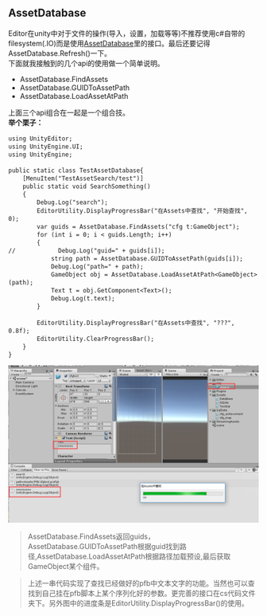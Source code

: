 ## AssetDatabase  
Editor在unity中对于文件的操作(导入，设置，加载等等)不推荐使用c#自带的filesystem(.IO)而是使用[AssetDatabase](https://docs.unity3d.com/ScriptReference/AssetDatabase.html)里的接口。最后还要记得AssetDatabase.Refresh()一下。  
下面就我接触到的几个api的使用做一个简单说明。   
 
* AssetDatabase.FindAssets  
* AssetDatabase.GUIDToAssetPath 
* AssetDatabase.LoadAssetAtPath  

上面三个api组合在一起是一个组合技。  
**举个栗子：**  

	using UnityEditor;
	using UnityEngine.UI;
	using UnityEngine;
	
	public static class TestAssetDatabase{
	    [MenuItem("TestAssetSearch/test")]
	    public static void SearchSomething()
	    {
	        Debug.Log("search");
	        EditorUtility.DisplayProgressBar("在Assets中查找", "开始查找", 0);
	        var guids = AssetDatabase.FindAssets("cfg t:GameObject");
	        for (int i = 0; i < guids.Length; i++)
	        {
	//            Debug.Log("guid=" + guids[i]);
	            string path = AssetDatabase.GUIDToAssetPath(guids[i]);
	            Debug.Log("path=" + path);
	            GameObject obj = AssetDatabase.LoadAssetAtPath<GameObject>(path);
	            Text t = obj.GetComponent<Text>();
	            Debug.Log(t.text);
	        }
	
	        EditorUtility.DisplayProgressBar("在Assets中查找", "???", 0.8f);
	        EditorUtility.ClearProgressBar();
	    }
	}
![](pic/1.png)  
>AssetDatabase.FindAssets返回guids，AssetDatabase.GUIDToAssetPath根据guid找到路径,AssetDatabase.LoadAssetAtPath根据路径加载预设,最后获取GameObject某个组件。  

>上述一串代码实现了查找已经做好的pfb中文本文字的功能。当然也可以查找到自己挂在pfb脚本上某个序列化好的参数。更完善的接口在cs代码文件夹下。另外图中的进度条是EditorUtility.DisplayProgressBar()的使用。